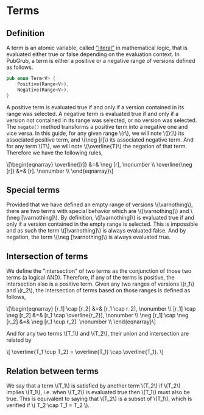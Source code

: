 # Terms


## Definition

A term is an atomic variable, called ["literal"][literal] in mathematical logic,
that is evaluated either true or false depending on the evaluation context.
In PubGrub, a term is either a positive or a negative range of versions defined as follows.

```rust
pub enum Term<V> {
    Positive(Range<V>),
    Negative(Range<V>),
}
```

A positive term is evaluated true if and only if
a version contained in its range was selected.
A negative term is evaluated true if and only if
a version not contained in its range was selected,
or no version was selected.
The `negate()` method transforms a positive term into a negative one and vice versa.
In this guide, for any given range \\(r\\),
we will note \\([r]\\) its associated positive term,
and \\(\neg [r]\\) its associated negative term.
And for any term \\(T\\), we will note \\(\overline{T}\\) the negation of that term.
Therefore we have the following rules,

\\[\begin{eqnarray}
\overline{[r]} &=& \neg [r], \nonumber \\\\
\overline{\neg [r]} &=& [r]. \nonumber \\\\
\end{eqnarray}\\]

[literal]: https://en.wikipedia.org/wiki/Literal_(mathematical_logic)


## Special terms

Provided that we have defined an empty range of versions \\(\varnothing\\),
there are two terms with special behavior which are \\([\varnothing]\\) and \\(\neg [\varnothing]\\).
By definition, \\([\varnothing]\\) is evaluated true if and only if
a version contained in the empty range is selected.
This is impossible and as such the term \\([\varnothing]\\) is always evaluated false.
And by negation, the term \\(\neg [\varnothing]\\) is always evaluated true.


## Intersection of terms

We define the "intersection" of two terms
as the conjunction of those two terms (a logical AND).
Therefore, if any of the terms is positive, the intersection also is a positive term.
Given any two ranges of versions \\(r_1\\) and \\(r_2\\), the intersection of terms
based on those ranges is defined as follows,

\\[\begin{eqnarray}
[r_1] \cap [r_2] &=& [r_1 \cap r_2],                 \nonumber \\\\
[r_1] \cap \neg [r_2] &=& [r_1 \cap \overline{r_2}], \nonumber \\\\
\neg [r_1] \cap \neg [r_2] &=& \neg [r_1 \cup r_2].  \nonumber \\\\
\end{eqnarray}\\]

And for any two terms \\(T_1\\) and \\(T_2\\), their union and intersection are related by

\\[ \overline{T_1 \cup T_2} = \overline{T_1} \cap \overline{T_1}. \\]


## Relation between terms

We say that a term \\(T_1\\) is satisfied by another term \\(T_2\\)
if \\(T_2\\) implies \\(T_1\\), i.e.
when \\(T_2\\) is evaluated true then \\(T_1\\) must also be true.
This is equivalent to saying that \\(T_2\\) is a subset of \\(T_1\\),
which is verified if \\( T_2 \cap T_1 = T_2 \\).
